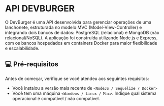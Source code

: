 <H1>API DEVBURGER</H1>
O DevBurger é uma API desenvolvida para gerenciar operações de uma lanchonete, estruturada no modelo MVC (Model-View-Controller) e integrando dois bancos de dados: PostgreSQL (relacional) e MongoDB (não relacional/NoSQL). A aplicação foi construída utilizando Node.js e Express, com os bancos hospedados em containers Docker para maior flexibilidade e escalabilidade.

## 💻 Pré-requisitos

Antes de começar, verifique se você atendeu aos seguintes requisitos:

- Você instalou a versão mais recente de `<NodeJS / Sequelize / Docker>`
- Você tem uma máquina `<Windows / Linux / Mac>`. Indique qual sistema operacional é compatível / não compatível.
